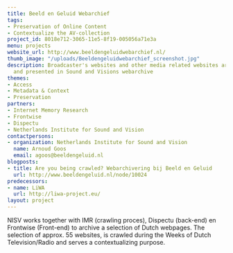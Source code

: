 ```yaml
---
title: Beeld en Geluid Webarchief
tags:
- Preservation of Online Content
- Contextualize the AV-collection
project_id: 8018e712-3065-11e5-8f19-005056a71e3a
menu: projects
website_url: http://www.beeldengeluidwebarchief.nl/
thumb_image: "/uploads/Beeldengeluidwebarchief_screenshot.jpg"
description: Broadcaster's websites and other media related websites are archived
  and presented in Sound and Visions webarchive
themes:
- Access
- Metadata & Context
- Preservation
partners:
- Internet Memory Research
- Frontwise
- Dispectu
- Netherlands Institute for Sound and Vision
contactpersons:
- organization: Netherlands Institute for Sound and Vision
  name: Arnoud Goos
  email: agoos@beeldengeluid.nl
blogposts:
- title: Are you being crawled? Webarchivering bij Beeld en Geluid
  url: http://www.beeldengeluid.nl/node/10024
predecessors:
- name: LiWA
  url: http://liwa-project.eu/
layout: project
---
```


NISV works together with IMR (crawling proces), Dispectu (back-end) en Frontwise (Front-end) to archive a selection of Dutch webpages. The selection of approx. 55 websites, is crawled during the Weeks of Dutch Television/Radio and serves a contextualizing purpose.
